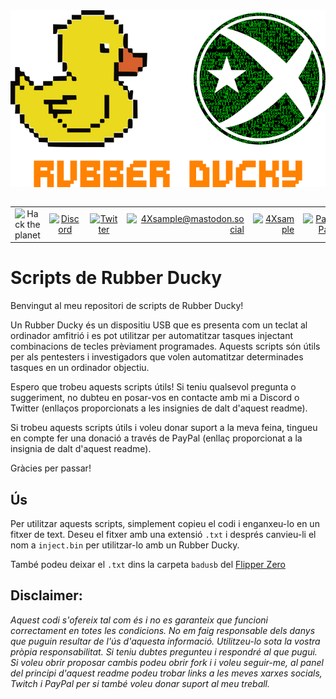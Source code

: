 <a id="top">
  <img src="../media/ducky_flipper.png" align="center" alt="Rubber Ducky" title="Rubber Ducky">
</a>
</br>
</br>


|               |               |               |               |               |               |
|:-------------:|:-------------:|:-------------:|-------------:|-------------:|-------------:|
| ![Hack the planet](https://img.shields.io/badge/Hack-The%20Planet-orange) | [![Discord](https://img.shields.io/discord/667340023829626920?logo=discord)](https://discord.gg/ahVq54p) | [![Twitter](https://img.shields.io/twitter/follow/4xsample?style=social&logo=twitter)](https://twitter.com/4xsample/follow?screen_name=shields_io) | [![4Xsample@mastodon.social](https://img.shields.io/badge/Mastodon-@4Xsample-blueviolet?style=for-the-badge&logo=mastodon)](https://mastodon.social/@4Xsample) | [![4Xsample](https://img.shields.io/badge/Twitch-4Xsample-6441A4?style=for-the-badge&logo=twitch)](https://twitch.tv/4Xsample) | [![PayPal](https://img.shields.io/badge/PayPal-00457C?style=for-the-badge&logo=paypal&logoColor=white)](https://www.paypal.com/donate/?hosted_button_id=EFVMSRHVBNJP4) |



# Scripts de Rubber Ducky

Benvingut al meu repositori de scripts de Rubber Ducky!

Un Rubber Ducky és un dispositiu USB que es presenta com un teclat al ordinador amfitrió i es pot utilitzar per automatitzar tasques injectant combinacions de tecles prèviament programades. Aquests scripts són útils per als pentesters i investigadors que volen automatitzar determinades tasques en un ordinador objectiu.

Espero que trobeu aquests scripts útils! Si teniu qualsevol pregunta o suggeriment, no dubteu en posar-vos en contacte amb mi a Discord o Twitter (enllaços proporcionats a les insignies de dalt d'aquest readme).

Si trobeu aquests scripts útils i voleu donar suport a la meva feina, tingueu en compte fer una donació a través de PayPal (enllaç proporcionat a la insignia de dalt d'aquest readme).

Gràcies per passar!

## Ús

Per utilitzar aquests scripts, simplement copieu el codi i enganxeu-lo en un fitxer de text. Deseu el fitxer amb una extensió `.txt` i després canvieu-li el nom a `inject.bin` per utilitzar-lo amb un Rubber Ducky.

També podeu deixar el `.txt` dins la carpeta `badusb` del [Flipper Zero](https://flipperzero.one)

## Disclaimer: 
*Aquest codi s'ofereix tal com és i no es garanteix que funcioni correctament en totes les condicions. No em faig responsable dels danys que puguin resultar de l'ús d'aquesta informació. Utilitzeu-lo sota la vostra pròpia responsabilitat. Si teniu dubtes pregunteu i respondré al que pugui. Si voleu obrir proposar cambis podeu obrir fork i i voleu seguir-me, al panel del principi d'aquest readme podeu trobar links a les meves xarxes socials, Twitch i PayPal per si també voleu donar suport al meu treball.*
